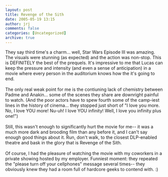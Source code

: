 ```yaml
---
layout: post
title: Revenge of the Sith
date: 2005-05-19 13:15
author: jrj
comments: false
categories: [Uncategorized]
archive: true
---
```

They say third time's a charm... well, Star Wars Episode III was amazing. The visuals were stunning (as expected) and the action was non-stop. This is DEFINITELY the best of the prequels. It's impressive to me that Lucas can keep the pressure and intensity (and even a sense of anticipation) in a movie where every person in the auditorium knows how the it's going to end.<br /><br />The only real weak point for me is the contiuning lack of chemistry between Padme and Anakin... some of the scenes they share are downright painful to watch. (And the poor actors have to spew fourth some of the camp-iest lines in the history of cinema... they stopped just short of "I love you more. No, I love YOU more! Nu-uh! I love YOU infinity! Well, I love you infinity plus one!")<br /><br />Still, this wasn't enough to significantly hurt the movie for me-- it was a much more dark and brooding film than any before it, and I can't say enough good things about it. Run, don't walk, to the closest DLP-enabled theatre and bask in the glory that is Revenge of the Sith. <br /><br />Of course, I had the pleasure of watching the movie with my coworkers in a private showing hosted by my employer. Funniest moment: they repeated the "please turn off your cellphones" message several times-- they obviously knew they had a room full of hardcore geeks to contend with.  :)

